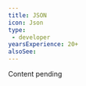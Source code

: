 ```yaml
---
title: JSON
icon: Json
type:
 - developer
yearsExperience: 20+
alsoSee:
---
```


Content pending
